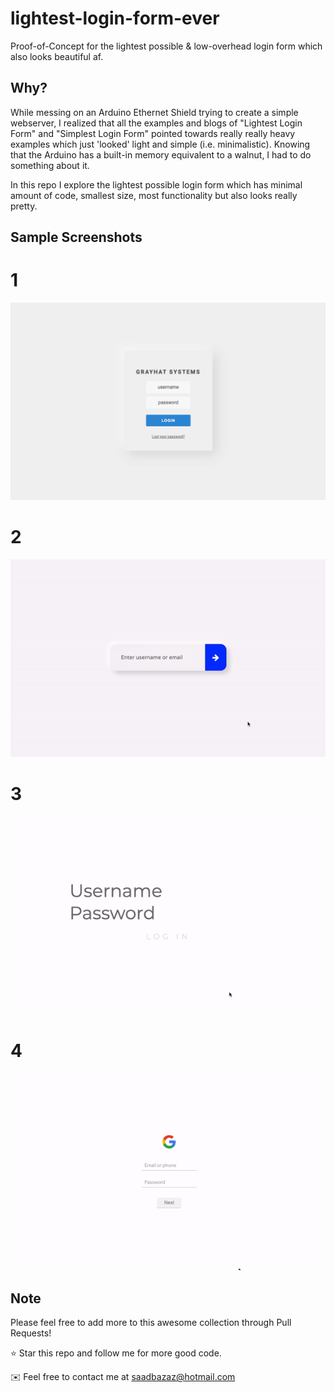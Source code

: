 # lightest-login-form-ever
Proof-of-Concept for the lightest possible &amp; low-overhead login form which also looks beautiful af.

## Why?
While messing on an Arduino Ethernet Shield trying to create a simple webserver, I realized that all the examples and blogs of "Lightest Login Form" and "Simplest Login Form" pointed towards really really heavy examples which just 'looked' light and simple (i.e. minimalistic). Knowing that the Arduino has a built-in memory equivalent to a walnut, I had to do something about it.

In this repo I explore the lightest possible login form which has minimal amount of code, smallest size, most functionality but also looks really pretty.

## Sample Screenshots
# 1
![Screenshot of sample 1](screenshots/1.png)

# 2
![Screenshot of sample 2](screenshots/2.gif)

# 3
![Screenshot of sample 3](screenshots/3.gif)

# 4
![Screenshot of sample 4](screenshots/4.gif)

## Note
Please feel free to add more to this awesome collection through Pull Requests!

⭐ Star this repo and follow me for more good code.

✉️ Feel free to contact me at saadbazaz@hotmail.com
